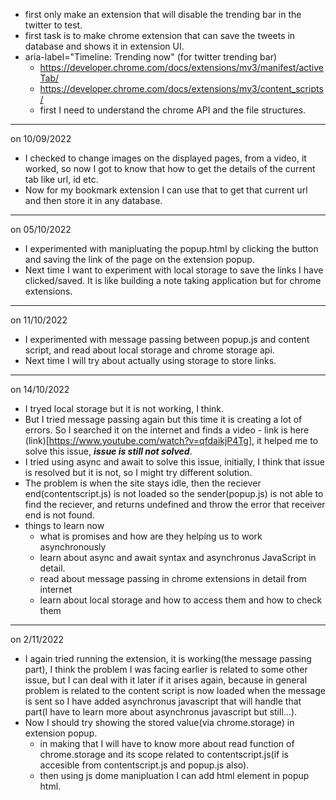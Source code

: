 - first only make an extension that will disable the trending bar in the twitter to test.
- first task is to make chrome extension that can save the tweets in database and shows it in extension UI.
- aria-label="Timeline: Trending now" (for twitter trending bar)
  - https://developer.chrome.com/docs/extensions/mv3/manifest/activeTab/
  - https://developer.chrome.com/docs/extensions/mv3/content_scripts/
  - first I need to understand the chrome API and the file structures.

---

on 10/09/2022

- I checked to change images on the displayed pages, from a video, it worked, so now I got to know that how to get the details of the current tab like url, id etc.
- Now for my bookmark extension I can use that to get that current url and then store it in any database.

---

on 05/10/2022

- I experimented with manipluating the popup.html by clicking the button and saving the link of the page on the extension popup.
- Next time I want to experiment with local storage to save the links I have clicked/saved. It is like building a note taking application but for chrome extensions.

---

on 11/10/2022

- I experimented with message passing between popup.js and content script, and read about local storage and chrome storage api.
- Next time I will try about actually using storage to store links.

---

on 14/10/2022

- I tryed local storage but it is not working, I think.
- But I tried message passing again but this time it is creating a lot of errors. So I searched it on the internet and finds a video - link is here (link)[https://www.youtube.com/watch?v=qfdaikjP4Tg], it helped me to solve this issue, **_issue is still not solved_**.
- I tried using async and await to solve this issue, initially, I think that issue is resolved but it is not, so I might try different solution.
- The problem is when the site stays idle, then the reciever end(contentscript.js) is not loaded so the sender(popup.js) is not able to find the reciever, and returns undefined and throw the error that receiver end is not found.
- things to learn now
  - what is promises and how are they helping us to work asynchronously
  - learn about async and await syntax and asynchronus JavaScript in detail.
  - read about message passing in chrome extensions in detail from internet
  - learn about local storage and how to access them and how to check them

---

on 2/11/2022

- I again tried running the extension, it is working(the message passing part), I think the problem I was facing earlier is related to some other issue, but I can deal with it later if it arises again, because in general problem is related to the content script is now loaded when the message is sent so I have added asynchronus javascript that will handle that part(I have to learn more about asynchronus javascript but still...).
- Now I should try showing the stored value(via chrome.storage) in extension popup.
  - in making that I will have to know more about read function of chrome.storage and its scope related to contentscript.js(if is accesible from contentscript.js and popup.js also).
  - then using js dome manipluation I can add html element in popup html.
